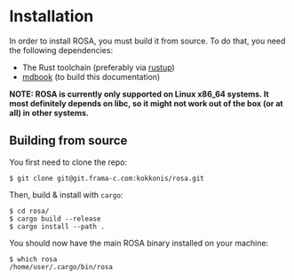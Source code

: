 # Installation

In order to install ROSA, you must build it from source. To do that, you need the following
dependencies:

- The Rust toolchain (preferably via [rustup](https://rustup.rs/))
- [mdbook](https://github.com/rust-lang/mdBook) (to build this documentation)

**NOTE: ROSA is currently only supported on Linux x86_64 systems. It most definitely depends on
libc, so it might not work out of the box (or at all) in other systems.**


## Building from source

You first need to clone the repo:
```console
$ git clone git@git.frama-c.com:kokkonis/rosa.git
```

Then, build & install with `cargo`:
```console
$ cd rosa/
$ cargo build --release
$ cargo install --path .
```

You should now have the main ROSA binary installed on your machine:
```console
$ which rosa
/home/user/.cargo/bin/rosa
```
